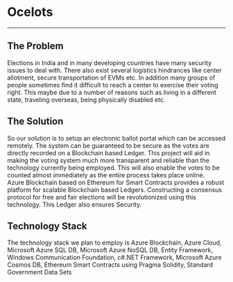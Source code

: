 # Ocelots
<HR>
  
## The Problem
Elections in India and in many developing countries have many security issues to deal with. There also exist several logistics hindrances like center allotment, secure transportation of EVMs etc. In addition many groups of people sometimes find it difficult to reach a center to  exercise their voting right. This maybe due to a number of reasons such as living in a different state, traveling overseas, being physically disabled etc. 
<br>
  
  ## The Solution
So our solution is to setup an electronic ballot portal which can be accessed remotely. The system can be guaranteed to be secure as the votes are directly recorded on a Blockchain based Ledger. This project will aid in making the voting system much more transparent and reliable than the technology currently being employed. This will also enable the votes to be counted almost immediately  as the entire process takes place online.
<br>
Azure Blockchain based on Ethereum for Smart Contracts provides a robust platform for scalable Blockchain based Ledgers. Constructing a consensus protocol for free and fair elections will be revolutionized using this technology. This Ledger also ensures Security.
  <br>
  
  ## Technology Stack
  The technology stack we plan to employ is Azure Blockchain, Azure Cloud, Microsoft Azure SQL DB, Microsoft Azure NoSQL DB, Entity Framework, Windows Communication Foundation, c#.NET Framework, Microsoft Azure Cosmos DB, Ethereum Smart Contracts using Pragma Solidity, Standard Government Data Sets
